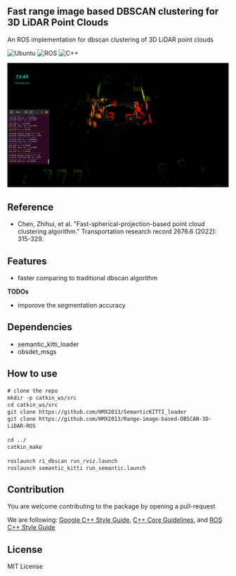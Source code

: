 ## Fast range image based DBSCAN clustering for 3D LiDAR Point Clouds
An ROS implementation for dbscan clustering of 3D LiDAR point clouds

![Ubuntu](https://img.shields.io/badge/OS-Ubuntu-informational?style=flat&logo=ubuntu&logoColor=white&color=2bbc8a)
![ROS](https://img.shields.io/badge/Tools-ROS-informational?style=flat&logo=ROS&logoColor=white&color=2bbc8a)
![C++](https://img.shields.io/badge/Code-C++-informational?style=flat&logo=c%2B%2B&logoColor=white&color=2bbc8a)

![demo_1](media/demo_01.gif)


## Reference
* Chen, Zhihui, et al. "Fast-spherical-projection-based point cloud clustering algorithm." Transportation research record 2676.6 (2022): 315-329.


## Features
* faster comparing to traditional dbscan algorithm

**TODOs**
* imporove the segmentation accuracy 


## Dependencies
* semantic_kitti_loader
* obsdet_msgs

## How to use
    # clone the repo
    mkdir -p catkin_ws/src
    cd catkin_ws/src
    git clone https://github.com/HMX2013/SemanticKITTI_loader
    git clone https://github.com/HMX2013/Range-image-based-DBSCAN-3D-LiDAR-ROS

    cd ../
    catkin_make

    roslaunch ri_dbscan run_rviz.launch
    roslaunch semantic_kitti run_semantic.launch

## Contribution
You are welcome contributing to the package by opening a pull-request

We are following: 
[Google C++ Style Guide](https://google.github.io/styleguide/cppguide.html), 
[C++ Core Guidelines](https://isocpp.github.io/CppCoreGuidelines/CppCoreGuidelines#main), 
and [ROS C++ Style Guide](http://wiki.ros.org/CppStyleGuide)

## License
MIT License